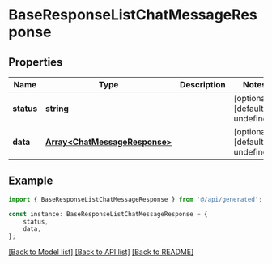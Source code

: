 # BaseResponseListChatMessageResponse


## Properties

Name | Type | Description | Notes
------------ | ------------- | ------------- | -------------
**status** | **string** |  | [optional] [default to undefined]
**data** | [**Array&lt;ChatMessageResponse&gt;**](ChatMessageResponse.md) |  | [optional] [default to undefined]

## Example

```typescript
import { BaseResponseListChatMessageResponse } from '@/api/generated';

const instance: BaseResponseListChatMessageResponse = {
    status,
    data,
};
```

[[Back to Model list]](../README.md#documentation-for-models) [[Back to API list]](../README.md#documentation-for-api-endpoints) [[Back to README]](../README.md)
